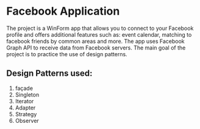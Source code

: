 # Facebook Application


The project is a WinForm app that allows you to connect to your Facebook profile and offers additional features such as: event calendar, matching to facebook friends by common areas and more. The app uses Facebook Graph API to receive data from Facebook servers. 
The main goal of the project is to practice the use of design patterns.


## Design Patterns used:
1. façade
2. Singleton
3. Iterator
4. Adapter
5. Strategy
6. Observer
